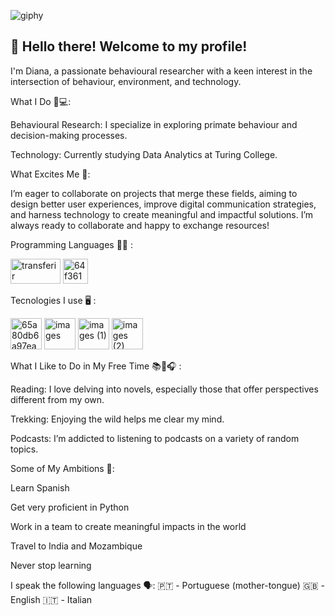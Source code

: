   ![giphy](https://github.com/user-attachments/assets/e635c8a9-433e-4e16-b09a-70d33b5e9285)


## 👋 Hello there! Welcome to my profile!
I'm Diana, a passionate behavioural researcher with a keen interest in the intersection of behaviour, environment, and technology.

What I Do 🧠💻:

Behavioural Research: I specialize in exploring primate behaviour and decision-making processes.

Technology: Currently studying Data Analytics at Turing College.

What Excites Me 🚀:

I’m eager to collaborate on projects that merge these fields, aiming to design better user experiences, improve digital communication strategies, and harness technology to create meaningful and impactful solutions. I’m always ready to collaborate and happy to exchange resources!

Programming Languages 👩‍💻 :

<img src="https://github.com/user-attachments/assets/c15349cd-5aa2-4366-bb9f-724e3816ea5b" alt="transferir" width="80" height="40"/>    <img src="https://github.com/user-attachments/assets/ec2be976-03cb-4dcb-a758-f22290ac1af4" alt="64f36195573eec62511adc821d374ceb3619b37f" width="40" height="40"/>

Tecnologies I use 🖥️ :

<img src="https://github.com/user-attachments/assets/1a792273-62e2-4762-80ca-0f480dc0ba60" alt="65a80db6a97ea2f4fd5313b3_64ad8bbbcae3f2e700585982_645e3c7f5dd731130b9b7525_Group%25208" width="50" height="50"/> <img src="https://github.com/user-attachments/assets/2a49d6e7-6bd9-4b16-8fa1-e29058053afd" alt="images" width="50" height="50"/>  <img src="https://github.com/user-attachments/assets/5c625c00-b2e4-42bb-b85b-5d3e67f09144" alt="images (1)" width="50" height="50"/>  <img src="https://github.com/user-attachments/assets/e5892485-0c47-46c3-abd6-e4b575ae85a4" alt="images (2)" width="50" height="50"/>






What I Like to Do in My Free Time 📚🥾🎧 :

Reading: I love delving into novels, especially those that offer perspectives different from my own.

Trekking: Enjoying the wild helps me clear my mind.

Podcasts: I’m addicted to listening to podcasts on a variety of random topics.

Some of My Ambitions 🎯:

Learn Spanish

Get very proficient in Python

Work in a team to create meaningful impacts in the world

Travel to India and Mozambique

Never stop learning


I speak the following languages 🗣️:
🇵🇹 - Portuguese (mother-tongue)
🇬🇧 - English
🇮🇹 - Italian




